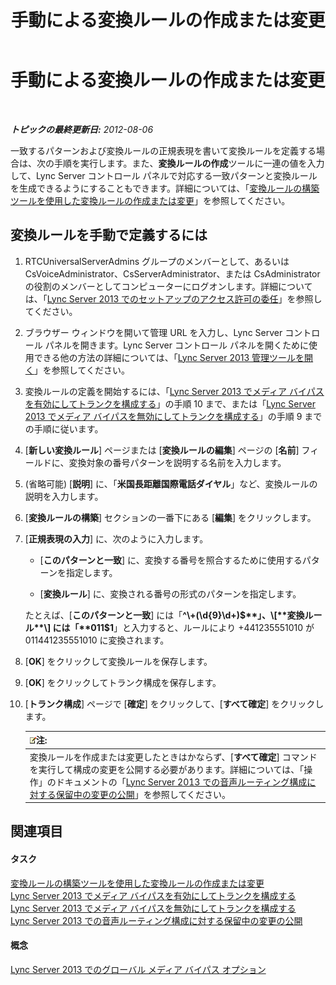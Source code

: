 ﻿---
title: 手動による変換ルールの作成または変更
TOCTitle: 手動による変換ルールの作成または変更
ms:assetid: 049d1db3-af58-48c5-be89-52e1d068a4bd
ms:mtpsurl: https://technet.microsoft.com/ja-jp/library/Gg398099(v=OCS.15)
ms:contentKeyID: 48271105
ms.date: 05/19/2016
mtps_version: v=OCS.15
ms.translationtype: HT
---

# 手動による変換ルールの作成または変更

 

_**トピックの最終更新日:** 2012-08-06_

一致するパターンおよび変換ルールの正規表現を書いて変換ルールを定義する場合は、次の手順を実行します。また、**変換ルールの作成**ツールに一連の値を入力して、Lync Server コントロール パネルで対応する一致パターンと変換ルールを生成できるようにすることもできます。詳細については、「[変換ルールの構築ツールを使用した変換ルールの作成または変更](lync-server-2013-create-or-modify-a-translation-rule-by-using-the-build-a-translation-rule-tool.md)」を参照してください。

## 変換ルールを手動で定義するには

1.  RTCUniversalServerAdmins グループのメンバーとして、あるいは CsVoiceAdministrator、CsServerAdministrator、または CsAdministrator の役割のメンバーとしてコンピューターにログオンします。詳細については、「[Lync Server 2013 でのセットアップのアクセス許可の委任](lync-server-2013-delegate-setup-permissions.md)」を参照してください。

2.  ブラウザー ウィンドウを開いて管理 URL を入力し、Lync Server コントロール パネルを開きます。Lync Server コントロール パネルを開くために使用できる他の方法の詳細については、「[Lync Server 2013 管理ツールを開く](lync-server-2013-open-lync-server-administrative-tools.md)」を参照してください。

3.  変換ルールの定義を開始するには、「[Lync Server 2013 でメディア バイパスを有効にしてトランクを構成する](lync-server-2013-configure-a-trunk-with-media-bypass.md)」の手順 10 まで、または「[Lync Server 2013 でメディア バイパスを無効にしてトランクを構成する](lync-server-2013-configure-a-trunk-without-media-bypass.md)」の手順 9 までの手順に従います。

4.  \[**新しい変換ルール**\] ページまたは \[**変換ルールの編集**\] ページの \[**名前**\] フィールドに、変換対象の番号パターンを説明する名前を入力します。

5.  (省略可能) \[**説明**\] に、「**米国長距離国際電話ダイヤル**」など、変換ルールの説明を入力します。

6.  \[**変換ルールの構築**\] セクションの一番下にある \[**編集**\] をクリックします。

7.  \[**正規表現の入力**\] に、次のように入力します。
    
      - \[**このパターンと一致**\] に、変換する番号を照合するために使用するパターンを指定します。
    
      - \[**変換ルール**\] に、変換される番号の形式のパターンを指定します。
    
    たとえば、\[**このパターンと一致**\] には「**^\\+(\\d{9}\\d+)$**」、\[**変換ルール**\] には「**011$1**」と入力すると、ルールにより +441235551010 が 011441235551010 に変換されます。

8.  \[**OK**\] をクリックして変換ルールを保存します。

9.  \[**OK**\] をクリックしてトランク構成を保存します。

10. \[**トランク構成**\] ページで \[**確定**\] をクリックして、\[**すべて確定**\] をクリックします。
    
    <table>
    <thead>
    <tr class="header">
    <th><img src="images/Gg412781.note(OCS.15).gif" title="note" alt="note" />注:</th>
    </tr>
    </thead>
    <tbody>
    <tr class="odd">
    <td>変換ルールを作成または変更したときはかならず、[<strong>すべて確定</strong>] コマンドを実行して構成の変更を公開する必要があります。詳細については、「操作」のドキュメントの「<a href="lync-server-2013-publish-pending-changes-to-the-voice-routing-configuration.md">Lync Server 2013 での音声ルーティング構成に対する保留中の変更の公開</a>」を参照してください。</td>
    </tr>
    </tbody>
    </table>


## 関連項目

#### タスク

[変換ルールの構築ツールを使用した変換ルールの作成または変更](lync-server-2013-create-or-modify-a-translation-rule-by-using-the-build-a-translation-rule-tool.md)  
[Lync Server 2013 でメディア バイパスを有効にしてトランクを構成する](lync-server-2013-configure-a-trunk-with-media-bypass.md)  
[Lync Server 2013 でメディア バイパスを無効にしてトランクを構成する](lync-server-2013-configure-a-trunk-without-media-bypass.md)  
[Lync Server 2013 での音声ルーティング構成に対する保留中の変更の公開](lync-server-2013-publish-pending-changes-to-the-voice-routing-configuration.md)  

#### 概念

[Lync Server 2013 でのグローバル メディア バイパス オプション](lync-server-2013-global-media-bypass-options.md)

